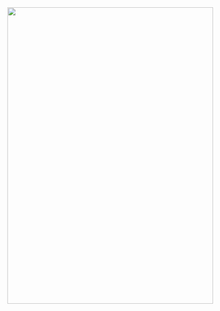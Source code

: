 <img id="Image-Maps-Com-image-maps-2015-10-10-054808" src="https://hyipworld.github.io/images/github/doc/figure16.png" border="0" width="465" height="668" orgWidth="465" orgHeight="668" usemap="#image-maps-2015-10-10-054808" alt="" />
<map name="image-maps-2015-10-10-054808" id="ImageMapsCom-image-maps-2015-10-10-054808">
<area  alt="" title="" href="http://www.image-maps.com/" shape="rect" coords="104,29,155,62" style="outline:none;" target="_self"     />
<area shape="rect" coords="463,666,465,668" alt="Image Map" style="outline:none;" title="Image Map" href="http://www.image-maps.com/index.php? aff=mapped_users_0" />
</map>